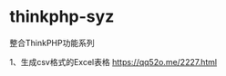 # thinkphp-syz
整合ThinkPHP功能系列


1、生成csv格式的Excel表格 <a href="https://qq52o.me/2227.html" target="_blank">https://qq52o.me/2227.html</a>
